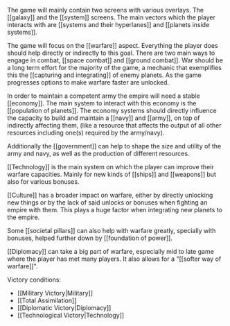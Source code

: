 The game will mainly contain two screens with various overlays. The [[galaxy]] and the [[system]] screens. The main vectors which the player interacts with are [[systems and their hyperlanes]] and [[planets inside systems]].

The game will focus on the [[warfare]] aspect. Everything the player does should help directly or indirectly to this goal. There are two main ways to engage in combat, [[space combat]] and [[ground combat]]. War should be a long term effort for the majority of the game, a mechanic that exemplifies this the [[capturing and integrating]] of enemy planets. As the game progresses options to make warfare faster are unlocked.

In order to maintain a competent army the empire will need a stable [[economy]]. The main system to interact with this economy is the [[population of planets]]. The economy systems should directly influence the capacity to build and maintain a [[navy]] and [[army]], on top of indirectly affecting them, (like a resource that affects the output of all other resources including one(s) required by the army/navy).

Additionally the [[government]] can help to shape the size and utility of the army and navy, as well as the production of different resources. 

[[Technology]] is the main system on which the player can improve their warfare capacities. Mainly for new kinds of [[ships]] and [[weapons]] but also for various bonuses.

[[Culture]] has a broader impact on warfare, either by directly unlocking new things or by the lack of said unlocks or bonuses when fighting an empire with them. This plays a huge factor when integrating new planets to the empire.

Some [[societal pillars]] can also help with warfare greatly, specially with bonuses, helped further down by [[foundation of power]]. 

[[Diplomacy]] can take a big part of warfare, especially mid to late game where the player has met many players. It also allows for a "[[softer way of warfare]]".

 Victory conditions: 
- [[Military Victory|Military]]
- [[Total Assimilation]]
- [[Diplomatic Victory|Diplomacy]]
- [[Technological Victory|Technology]]


